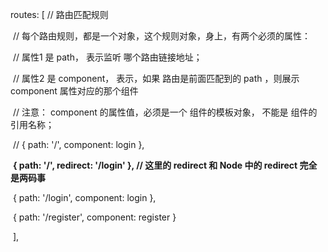    routes: [ // 路由匹配规则 

​        // 每个路由规则，都是一个对象，这个规则对象，身上，有两个必须的属性：

​        //  属性1 是 path， 表示监听 哪个路由链接地址；

​        //  属性2 是 component， 表示，如果 路由是前面匹配到的 path ，则展示 component 属性对应的那个组件

​        // 注意： component 的属性值，必须是一个 组件的模板对象， 不能是 组件的引用名称；

​        // { path: '/', component: login },

​        **{ path: '/', redirect: '/login' }, // 这里的 redirect 和 Node 中的 redirect 完全是两码事**

​        { path: '/login', component: login },

​        { path: '/register', component: register }

​      ],